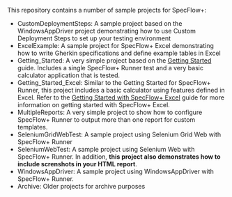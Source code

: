 This repository contains a number of sample projects for SpecFlow+:

* CustomDeploymentSteps: A sample project based on the WindowsAppDriver project demonstrating how to use Custom Deployment Steps to set up your testing environment
* ExcelExample: A sample project for SpecFlow+ Excel demonstrating how to write Gherkin specifications and define example tables in Excel
* Getting_Started: A very simple project based on the [Getting Started](http://www.specflow.org/getting-started/) guide. Includes a single SpecFlow+ Runner test and a very basic calculator application that is tested.
* Getting_Started_Excel: Similar to the Getting Started for SpecFlow+ Runner, this project includes a basic calculator using features defined in Excel. Refer to the [Getting Started with SpecFlow+ Excel](http://specflow.org/plus/excel/getting-started/) guide for more information on getting started with SpecFlow+ Excel.
* MultipleReports: A very simple project to show how to configure SpecFlow+ Runner to output more than one report for custom templates.
* SeleniumGridWebTest: A sample project using Selenium Grid Web with SpecFlow+ Runner
* SeleniumWebTest: A sample project using Selenium Web with SpecFlow+ Runner. In addition, **this project also demonstrates how to include screnshots in your HTML report**.
* WindowsAppDriver: A sample project using WindowsAppDriver with SpecFlow+ Runner.
* Archive: Older projects for archive purposes

